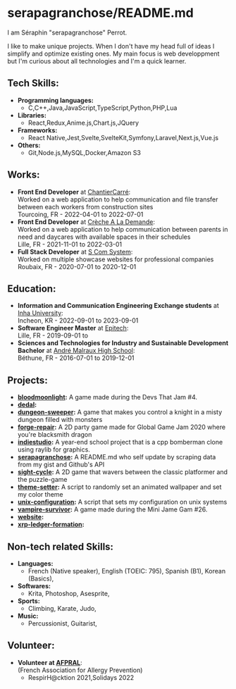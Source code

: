 # serapagranchose/README.md

I am Séraphin "serapagranchose" Perrot.  

I like to make unique projects.
When I don&#39;t have my head full of ideas I simplify and optimize existing ones.
My main focus is web developpment but I&#39;m curious about all technologies and I&#39;m a quick learner.

## Tech Skills:
- **Programming languages:**
    - C,C++,Java,JavaScript,TypeScript,Python,PHP,Lua
- **Libraries:**
    - React,Redux,Anime.js,Chart.js,JQuery
- **Frameworks:**
    - React Native,Jest,Svelte,SvelteKit,Symfony,Laravel,Next.js,Vue.js
- **Others:**
    - Git,Node.js,MySQL,Docker,Amazon S3

## Works:
- **Front End Developer** at [ChantierCarré](https:&#x2F;&#x2F;www.chantiercarre.fr):  
    Worked on a web application to help communication and file transfer between each workers from construction sites  
    Tourcoing, FR - 2022-04-01 to 2022-07-01
- **Front End Developer** at [Crèche A La Demande](https:&#x2F;&#x2F;www.crechealademande.fr):  
    Worked on a web application to help communication between parents in need and daycares with available spaces in their schedules  
    Lille, FR - 2021-11-01 to 2022-03-01
- **Full Stack Developer** at [S Com System](https:&#x2F;&#x2F;s-com-system.fr):  
    Worked on multiple showcase websites for professional companies  
    Roubaix, FR - 2020-07-01 to 2020-12-01

## Education:
- **Information and Communication Engineering Exchange students** at [Inha University](https:&#x2F;&#x2F;eng.inha.ac.kr&#x2F;eng&#x2F;index.do):  
    Incheon, KR - 2022-09-01 to 2023-09-01
- **Software Engineer Master** at [Epitech](https:&#x2F;&#x2F;www.epitech.eu&#x2F;fr&#x2F;formations&#x2F;epitech-en-5-ans):  
    Lille, FR - 2019-09-01 to 
- **Sciences and Technologies for Industry and Sustainable Development Bachelor** at [André Malraux High School](https:&#x2F;&#x2F;andre-malraux-bethune.enthdf.fr):  
    Béthune, FR - 2016-07-01 to 2019-12-01

## Projects:
- **[bloodmoonlight](https:&#x2F;&#x2F;github.com&#x2F;serapagranchose&#x2F;bloodmoonlight):** A game made during the Devs That Jam #4.
- **[dedal](https:&#x2F;&#x2F;github.com&#x2F;serapagranchose&#x2F;dedal):** 
- **[dungeon-sweeper](https:&#x2F;&#x2F;github.com&#x2F;serapagranchose&#x2F;dungeon-sweeper):** A game that makes you control a knight in a misty dungeon filled with monsters
- **[forge-repair](https:&#x2F;&#x2F;github.com&#x2F;serapagranchose&#x2F;forge-repair):** A 2D party game made for Global Game Jam 2020 where you&#39;re blacksmith dragon
- **[indiestudio](https:&#x2F;&#x2F;github.com&#x2F;serapagranchose&#x2F;indiestudio):** A year-end school project that is a cpp bomberman clone using raylib for graphics.
- **[serapagranchose](https:&#x2F;&#x2F;github.com&#x2F;serapagranchose&#x2F;serapagranchose):** A README.md who self update by scraping data from my gist and Github&#39;s API
- **[sight-cycle](https:&#x2F;&#x2F;github.com&#x2F;serapagranchose&#x2F;sight-cycle):** A 2D game that wavers between the classic platformer and the puzzle-game
- **[theme-setter](https:&#x2F;&#x2F;github.com&#x2F;serapagranchose&#x2F;theme-setter):** A script to randomly set an animated wallpaper and set my color theme
- **[unix-configuration](https:&#x2F;&#x2F;github.com&#x2F;serapagranchose&#x2F;unix-configuration):** A script that sets my configuration on unix systems
- **[vampire-survivor](https:&#x2F;&#x2F;github.com&#x2F;serapagranchose&#x2F;vampire-survivor):** A game made during the Mini Jame Gam #26.
- **[website](https:&#x2F;&#x2F;github.com&#x2F;serapagranchose&#x2F;website):** 
- **[xrp-ledger-formation](https:&#x2F;&#x2F;github.com&#x2F;serapagranchose&#x2F;xrp-ledger-formation):** 

## Non-tech related Skills:
- **Languages:**
    - French (Native speaker), English (TOEIC: 795), Spanish (B1), Korean (Basics), 
- **Softwares:**
    - Krita, Photoshop, Asesprite, 
- **Sports:**
    - Climbing, Karate, Judo, 
- **Music:**
    - Percussionist, Guitarist, 

## Volunteer:
- **Volunteer at [AFPRAL](https:&#x2F;&#x2F;www.afpral.fr&#x2F;page&#x2F;953363-l-association)**:  
    (French Association for Allergy Prevention)  
    - RespirH@cktion 2021,Solidays 2022

